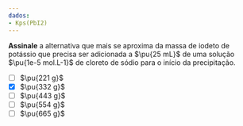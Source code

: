 ```yaml
---
dados:
- Kps(PbI2)
---
```


**Assinale** a alternativa que mais se aproxima da massa de iodeto de potássio que precisa ser adicionada a $\pu{25 mL}$ de uma solução $\pu{1e-5 mol.L-1}$ de cloreto de sódio para o início da precipitação.

- [ ] $\pu{221 g}$
- [x] $\pu{332 g}$
- [ ] $\pu{443 g}$
- [ ] $\pu{554 g}$
- [ ] $\pu{665 g}$
